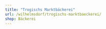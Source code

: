 ```yaml
---
title: "Trogischs Marktbäckerei"
url: /wilhelmsdorf/trogischs-marktbaeckerei/
shop: Bäckerei
---
```

